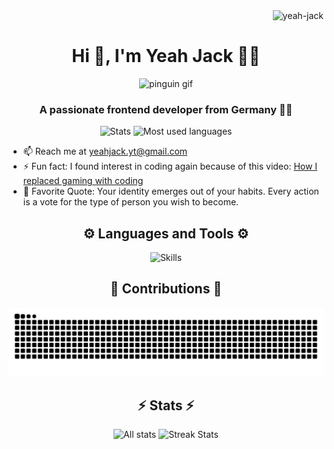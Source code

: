 <div align="right">
	<img src="https://komarev.com/ghpvc/?username=yeah-jack&label=Profile%20views&style=flat" alt="yeah-jack">
</div>

<div align="center">
	<h1>Hi 👋, I'm Yeah Jack 👨‍💻</h1>
	<img src="https://media.tenor.com/NeJfHqkmdMIAAAAi/tux-linux-penguin.gif" alt="pinguin gif">
	<h3 align="center">A passionate frontend developer from Germany 🥨🍻</h3>
	<img src="https://github-readme-stats.vercel.app/api?username=Yeah-Jack&theme=transparent&hide_border=true&include_all_commits=true&count_private=true&show_icons=true&title_color=8E2DE2&icon_color=8E2DE2" alt="Stats">
	<img src="https://github-readme-stats.vercel.app/api/top-langs?username=Yeah-Jack&theme=transparent&hide_border=true&include_all_commits=true&count_private=true&show_icons=true&title_color=8E2DE2&layout=compact" alt="Most used languages">
 	<!-- <img src="https://github-widgetbox.vercel.app/api/profile?username=Yeah-Jack&data=followers,repositories,stars,commits" alt="Overview"> -->
</div>

- 📫 Reach me at [yeahjack.yt@gmail.com](mailto:yeahjack.yt@gmail.com)
- ⚡ Fun fact: I found interest in coding again because of this video: [How I replaced gaming with coding](https://youtu.be/qBC6VHhj64c)
- 💭 Favorite Quote: Your identity emerges out of your habits. Every action is a vote for the type of person you wish to become.

<div align="center">
	<h2>⚙️ Languages and Tools ⚙️</h2>
	<img src="https://github-widgetbox.vercel.app/api/skills?languages=js,ts,html,css,cpp,mysql,markdown&tools=git,docker,npm,vercel,prettier&software=linux,windows,vscode&includeNames=true" alt="Skills">
	<h2>🐍 Contributions 🐍</h2>
	<picture>
		<source media="(prefers-color-scheme: dark)" srcset="https://raw.githubusercontent.com/yeah-jack/yeah-jack/output/github-contribution-grid-snake-dark.svg">
		<source media="(prefers-color-scheme: light)" srcset="https://raw.githubusercontent.com/yeah-jack/yeah-jack/output/github-contribution-grid-snake.svg">
		<img src="https://raw.githubusercontent.com/yeah-jack/yeah-jack/output/github-contribution-grid-snake.svg" alt="GitHub contribution grid snake animation">
	</picture>
</div>

<div align="center">
	<h2>⚡ Stats ⚡</h2>
	<img src="https://github-profile-trophy.vercel.app/?username=yeah-jack&theme=algolia&no-bg=true" alt="All stats">
	<img src="https://github-readme-streak-stats.herokuapp.com?user=Yeah-Jack&theme=transparent&hide_border=true&stroke=8E2DE2&ring=8E2DE2&fire=8E2DE2&currStreakNum=417E87&sideNums=417E87&currStreakLabel=417E87&sideLabels=417E87&dates=417E87" alt="Streak Stats">
	<!-- <h2>🤗 Support 🤗</h2>
	<a href="https://ko-fi.com/yeahjack"> <img src="https://cdn.ko-fi.com/cdn/kofi6.png" height="50" width="210" alt="yeahjack"></a> -->
</div>

